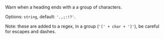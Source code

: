 Warn when a heading ends with a a group of characters.

Options: `string`, default: `'.,;:!?'`.

Note: these are added to a regex, in a group (`'[' + char + ']'`), be careful
for escapes and dashes.